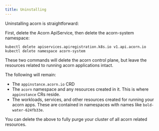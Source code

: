```yaml
---
title: Uninstalling
---
```


Uninstalling acorn is straightforward:


First, delete the Acorn ApiService, then delete the acorn-system namespace:
```
kubectl delete apiservices.apiregistration.k8s.io v1.api.acorn.io
kubectl delete namespace acorn-system
```

These two commands will delete the acorn control plane, but leave the resources related to running acorn applications intact.

The following will remain: 
- The `appinstance.acorn.io` CRD
- The `acorn` namespace and any resources created in it. This is where `appinstance` CRs reside.
- The workloads, services, and other resources created for running your acorn apps. These are contained in namespaces with names like `bold-water-624fb33e`.

You can delete the above to fully purge your cluster of all acorn related resources.